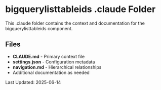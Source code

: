 # bigquerylisttableids .claude Folder

This .claude folder contains the context and documentation for the bigquerylisttableids component.

## Files

- **CLAUDE.md** - Primary context file
- **settings.json** - Configuration metadata
- **navigation.md** - Hierarchical relationships
- Additional documentation as needed

Last Updated: 2025-06-14
